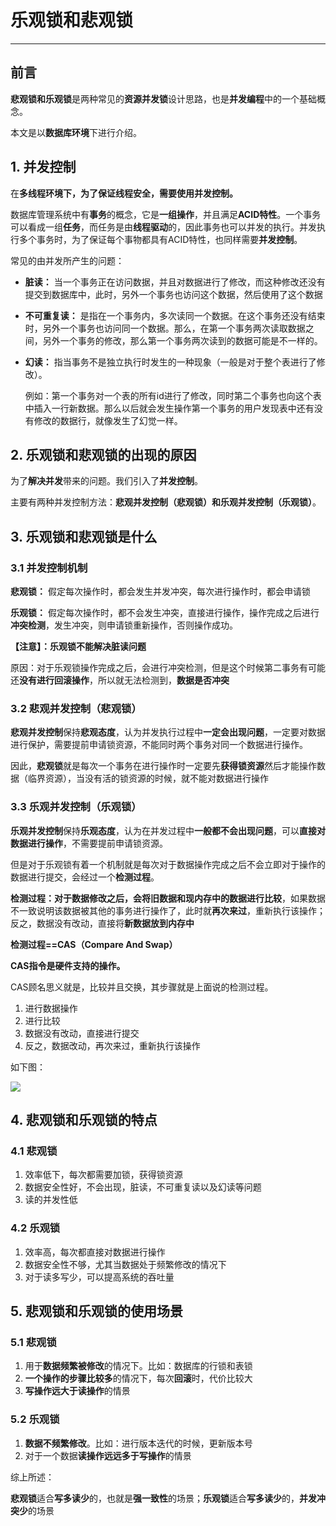 # 乐观锁和悲观锁

---------------------

## 前言

**悲观锁和乐观锁**是两种常见的**资源并发锁**设计思路，也是**并发编程**中的一个基础概念。

本文是以**数据库环境**下进行介绍。

## 1. 并发控制

在**多线程环境下，为了保证线程安全，需要使用并发控制。**

数据库管理系统中有**事务**的概念，它是**一组操作**，并且满足**ACID特性**。一个事务可以看成一组**任务**，而任务是由**线程驱动**的，因此事务也可以并发的执行。并发执行多个事务时，为了保证每个事物都具有ACID特性，也同样需要**并发控制**。

常见的由并发所产生的问题：

- **脏读：** 当一个事务正在访问数据，并且对数据进行了修改，而这种修改还没有提交到数据库中，此时，另外一个事务也访问这个数据，然后使用了这个数据

- **不可重复读：** 是指在一个事务内，多次读同一个数据。在这个事务还没有结束时，另外一个事务也访问同一个数据。那么，在第一个事务两次读取数据之间，另外一个事务的修改，那么第一个事务两次读到的数据可能是不一样的。

- **幻读：** 指当事务不是独立执行时发生的一种现象（一般是对于整个表进行了修改）。

  例如：第一个事务对一个表的所有id进行了修改，同时第二个事务也向这个表中插入一行新数据。那么以后就会发生操作第一个事务的用户发现表中还有没有修改的数据行，就像发生了幻觉一样。

## 2. 乐观锁和悲观锁的出现的原因

为了**解决并发**带来的问题。我们引入了**并发控制**。

主要有两种并发控制方法：**悲观并发控制（悲观锁）和乐观并发控制（乐观锁）**。

## 3. 乐观锁和悲观锁是什么

### 3.1 并发控制机制

**悲观锁：** 假定每次操作时，都会发生并发冲突，每次进行操作时，都会申请锁

**乐观锁：** 假定每次操作时，都不会发生冲突，直接进行操作，操作完成之后进行**冲突检测**，发生冲突，则申请锁重新操作，否则操作成功。

**【注意】：乐观锁不能解决脏读问题**

原因：对于乐观锁操作完成之后，会进行冲突检测，但是这个时候第二事务有可能还**没有进行回滚操作**，所以就无法检测到，**数据是否冲突**

### 3.2 悲观并发控制（悲观锁）

**悲观并发控制**保持**悲观态度**，认为并发执行过程中**一定会出现问题**，一定要对数据进行保护，需要提前申请锁资源，不能同时两个事务对同一个数据进行操作。

因此，**悲观锁**就是每次一个事务在进行操作时一定要先**获得锁资源**然后才能操作数据（临界资源），当没有活的锁资源的时候，就不能对数据进行操作

### 3.3 乐观并发控制（乐观锁）

**乐观并发控制**保持**乐观态度**，认为在并发过程中**一般都不会出现问题**，可以**直接对数据进行操作**，不需要提前申请锁资源。

但是对于乐观锁有着一个机制就是每次对于数据操作完成之后不会立即对于操作的数据进行提交，会经过一个**检测过程**。

**检测过程：**对于数据修改之后，会将**旧数据和现内存中的数据进行比较**，如果数据不一致说明该数据被其他的事务进行操作了，此时就**再次来过**，重新执行该操作；反之，数据没有改动，直接将**新数据放到内存中**

**检测过程==CAS（Compare And Swap）**

**CAS指令是硬件支持的操作。**

CAS顾名思义就是，比较并且交换，其步骤就是上面说的检测过程。

1. 进行数据操作
2. 进行比较
3. 数据没有改动，直接进行提交
4. 反之，数据改动，再次来过，重新执行该操作

如下图：

<img src="https://ykitty.oss-cn-beijing.aliyuncs.com/photo/%E5%85%B6%E4%BB%96/%E6%82%B2%E8%A7%82%E9%94%81%E5%92%8C%E4%B9%90%E8%A7%82%E9%94%81/CAS.png"/>

## 4. 悲观锁和乐观锁的特点

### 4.1 悲观锁

1. 效率低下，每次都需要加锁，获得锁资源
2. 数据安全性好，不会出现，脏读，不可重复读以及幻读等问题
3. 读的并发性低

### 4.2 乐观锁

1. 效率高，每次都直接对数据进行操作
2. 数据安全性不够，尤其当数据处于频繁修改的情况下
3. 对于读多写少，可以提高系统的吞吐量

## 5. 悲观锁和乐观锁的使用场景

### 5.1 悲观锁

1. 用于**数据频繁被修改**的情况下。比如：数据库的行锁和表锁
2. **一个操作的步骤比较多**的情况下，每次**回滚**时，代价比较大
3. **写操作远大于读操作**的情景

### 5.2 乐观锁 

1. **数据不频繁修改**。比如：进行版本迭代的时候，更新版本号
2. 对于一个数据**读操作远远多于写操作**的情景

综上所述：

**悲观锁**适合**写多读少**的，也就是**强一致性**的场景；**乐观锁**适合**写多读少**的，**并发冲突少**的场景